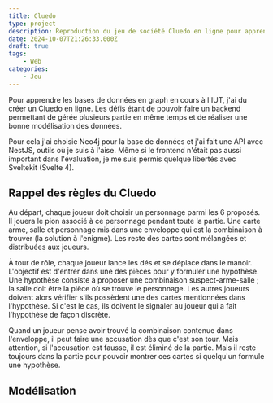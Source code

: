 ```yaml
---
title: Cluedo
type: project
description: Reproduction du jeu de société Cluedo en ligne pour apprendre les bases de données en graphes
date: 2024-10-07T21:26:33.000Z
draft: true
tags:
    - Web
categories:
    - Jeu
---
```


Pour apprendre les bases de données en graph en cours à l'IUT, j'ai du créer un Cluedo en ligne. Les défis étant de pouvoir faire un backend permettant de gérée plusieurs partie en même temps et de réaliser une bonne modélisation des données.

Pour cela j'ai choisie Neo4j pour la base de données et j'ai fait une API avec NestJS, outils où je suis à l'aise. Même si le frontend n'était pas aussi important dans l'évaluation, je me suis permis quelque libertés avec Sveltekit (Svelte 4).

## Rappel des règles du Cluedo

Au départ, chaque joueur doit choisir un personnage parmi les 6 proposés. Il jouera le pion associé à ce personnage pendant toute la partie.
Une carte arme, salle et personnage mis dans une enveloppe qui est la combinaison à trouver (la solution à l'enigme). Les reste des cartes sont mélangées et distribuées aux joueurs.

À tour de rôle, chaque joueur lance les dés et se déplace dans le manoir. L'objectif est d'entrer dans une des pièces pour y formuler une hypothèse. Une hypothèse consiste à proposer une combinaison suspect-arme-salle ; la salle doit être la pièce où se trouve le personnage. Les autres joueurs doivent alors vérifier s'ils possèdent une des cartes mentionnées dans l'hypothèse. Si c'est le cas, ils doivent le signaler au joueur qui a fait l'hypothèse de façon discrète.

Quand un joueur pense avoir trouvé la combinaison contenue dans l'enveloppe, il peut faire une accusation dès que c'est son tour. Mais attention, si l'accusation est fausse, il est éliminé de la partie. Mais il reste toujours dans la partie pour pouvoir montrer ces cartes si quelqu'un formule une hypothèse.

## Modélisation 
